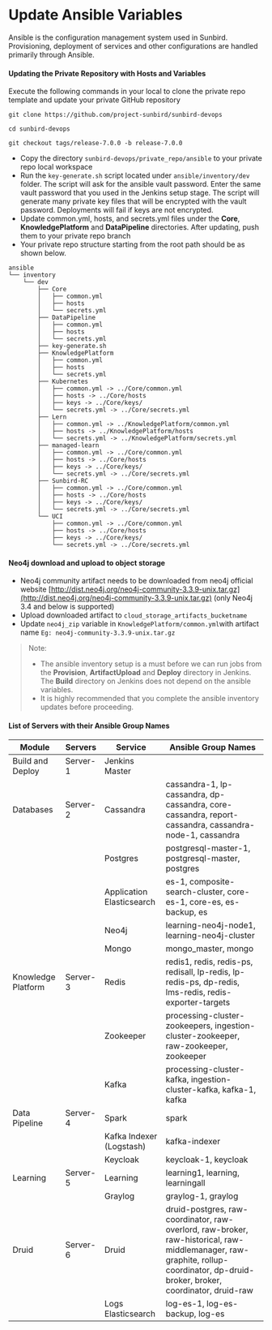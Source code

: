 # Update Ansible Variables

Ansible is the configuration management system used in Sunbird. Provisioning, deployment of services and other configurations are handled primarily through Ansible.&#x20;

#### **Updating the Private Repository with Hosts and Variables**

Execute the following commands in your local to clone the private repo template and update your private GitHub repository

`git clone https://github.com/project-sunbird/sunbird-devops`

`cd sunbird-devops`

`git checkout tags/release-7.0.0 -b release-7.0.0`

* Copy the directory `sunbird-devops/private_repo/ansible` to your private repo local workspace
* Run the `key-generate.sh` script located under `ansible/inventory/dev` folder. The script will ask for the ansible vault password. Enter the same vault password that you used in the Jenkins setup stage. The script will generate many private key files that will be encrypted with the vault password. Deployments will fail if keys are not encrypted.
* Update common.yml, hosts, and secrets.yml files under the **Core**, **KnowledgePlatform** and **DataPipeline** directories. After updating, push them to your private repo branch
* Your private repo structure starting from the root path should be as shown below.

```
ansible
└── inventory
    └── dev
        ├── Core
        │   ├── common.yml
        │   ├── hosts
        │   └── secrets.yml
        ├── DataPipeline
        │   ├── common.yml
        │   ├── hosts
        │   └── secrets.yml
        ├── key-generate.sh
        ├── KnowledgePlatform
        │   ├── common.yml
        │   ├── hosts
        │   └── secrets.yml
        ├── Kubernetes
        │   ├── common.yml -> ../Core/common.yml
        │   ├── hosts -> ../Core/hosts
        │   ├── keys -> ../Core/keys/
        │   └── secrets.yml -> ../Core/secrets.yml
        ├── Lern
        │   ├── common.yml -> ../KnowledgePlatform/common.yml
        │   ├── hosts -> ../KnowledgePlatform/hosts
        │   └── secrets.yml -> ../KnowledgePlatform/secrets.yml
        ├── managed-learn
        │   ├── common.yml -> ../Core/common.yml
        │   ├── hosts -> ../Core/hosts
        │   ├── keys -> ../Core/keys/
        │   └── secrets.yml -> ../Core/secrets.yml
        ├── Sunbird-RC
        │   ├── common.yml -> ../Core/common.yml
        │   ├── hosts -> ../Core/hosts
        │   ├── keys -> ../Core/keys/
        │   └── secrets.yml -> ../Core/secrets.yml
        └── UCI
            ├── common.yml -> ../Core/common.yml
            ├── hosts -> ../Core/hosts
            ├── keys -> ../Core/keys/
            └── secrets.yml -> ../Core/secrets.yml
```

#### **Neo4j download and upload to object storage**

* Neo4j community artifact needs to be downloaded from neo4j official website [http://dist.neo4j.org/neo4j-community-3.3.9-unix.tar.gz](http://dist.neo4j.org/neo4j-community-3.3.9-unix.tar.gz) (only Neo4j 3.4 and below is supported)
* Upload downloaded artifact to `cloud_storage_artifacts_bucketname`
* Update `neo4j_zip` variable in `KnowledgePlatform/common.yml`with artifact name `Eg: neo4j-community-3.3.9-unix.tar.gz`

> Note:
>
> * The ansible inventory setup is a must before we can run jobs from the **Provision**, **ArtifactUpload** and **Deploy** directory in Jenkins. The **Build** directory on Jenkins does not depend on the ansible variables.
> * It is highly recommended that you complete the ansible inventory updates before proceeding.

#### **List of Servers with their Ansible Group Names**

| Module             | Servers  | Service                   | Ansible Group Names                                                                                                                                                             |
| ------------------ | -------- | ------------------------- | ------------------------------------------------------------------------------------------------------------------------------------------------------------------------------- |
| Build and Deploy   | Server-1 | Jenkins Master            | ​                                                                                                                                                                               |
| Databases          | Server-2 | Cassandra                 | cassandra-1, lp-cassandra, dp-cassandra, core-cassandra, report-cassandra, cassandra-node-1, cassandra                                                                          |
| ​                  | ​        | Postgres                  | postgresql-master-1, postgresql-master, postgres                                                                                                                                |
| ​                  | ​        | Application Elasticsearch | es-1, composite-search-cluster, core-es-1, core-es, es-backup, es                                                                                                               |
| ​                  | ​        | Neo4j                     | learning-neo4j-node1, learning-neo4j-cluster                                                                                                                                    |
| ​                  | ​        | Mongo                     | mongo\_master, mongo                                                                                                                                                            |
| Knowledge Platform | Server-3 | Redis                     | redis1, redis, redis-ps, redisall, lp-redis, lp-redis-ps, dp-redis, lms-redis, redis-exporter-targets                                                                           |
| ​                  | ​        | Zookeeper                 | processing-cluster-zookeepers, ingestion-cluster-zookeeper, raw-zookeeper, zookeeper                                                                                            |
| ​                  | ​        | Kafka                     | processing-cluster-kafka, ingestion-cluster-kafka, kafka-1, kafka                                                                                                               |
| Data Pipeline      | Server-4 | Spark                     | spark                                                                                                                                                                           |
| ​                  | ​        | Kafka Indexer (Logstash)  | kafka-indexer                                                                                                                                                                   |
| ​                  | ​        | Keycloak                  | keycloak-1, keycloak                                                                                                                                                            |
| Learning           | Server-5 | Learning                  | learning1, learning, learningall                                                                                                                                                |
| ​                  | ​        | Graylog                   | graylog-1, graylog                                                                                                                                                              |
| Druid              | Server-6 | Druid                     | druid-postgres, raw-coordinator, raw-overlord, raw-broker, raw-historical, raw-middlemanager, raw-graphite, rollup-coordinator, dp-druid-broker, broker, coordinator, druid-raw |
| ​                  | ​        | Logs Elasticsearch        | log-es-1, log-es-backup, log-es                                                                                                                                                 |
